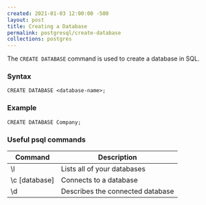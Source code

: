 ```yaml
---
created: 2021-01-03 12:00:00 -500
layout: post
title: Creating a Database
permalink: postgresql/create-database
collections: postgres
---
```


The ```CREATE DATABASE``` command is used to create a database in SQL.

### Syntax

```https
CREATE DATABASE <database-name>;
```

### Example

```https
CREATE DATABASE Company;
```

### Useful psql commands

<table>
    <thead>
        <tr>
            <th>Command</th>
            <th>Description</th>
        </tr>
    </thead>
    <tbody>
        <tr>
            <td>\l</td>
            <td>Lists all of your databases</td>
        </tr>
        <tr>
            <td>\c [database]</td>
            <td>Connects to a database</td>
        </tr>
        <tr>
            <td>\d</td>
            <td>Describes the connected database</td>
        </tr>
    </tbody>
</table>
